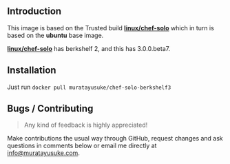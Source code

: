 Introduction
------------

This image is based on the Trusted build **[linux/chef-solo][1]** which in turn is based on the **ubuntu** base image.

**[linux/chef-solo][1]** has berkshelf 2, and this has 3.0.0.beta7.

Installation
------------

Just run `docker pull muratayusuke/chef-solo-berkshelf3`

Bugs / Contributing
-------------------

> Any kind of feedback is highly appreciated!

Make contributions the usual way through GitHub, request changes and ask questions in comments below or email me directly at info@muratayusuke.com.

  [1]: https://index.docker.io/u/linux/chef-solo/
